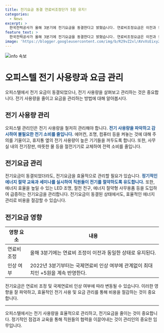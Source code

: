 ```yaml
---
title: 전기요금 동결 연료비조정단가 5원 유지!
categories:
  - News
excerpt: >
  한국전력공사가 올해 3분기에 전기요금을 동결한다고 밝혔습니다. 연료비조정요금은 이전과 동일한 ㎾h당 +5원으로 유지될 예정이며, 지난해 2분기 이후로 5분기 연속 동결됐습니다. 한전은 2022년 3분기부터 국제연료비 인상 여부와 관계없이 계속해서 최대치인 +5원을 적용하고 있습니다.
feature_text: >
  한국전력공사가 올해 3분기에 전기요금을 동결한다고 밝혔습니다. 연료비조정요금은 이전과 동일한 ㎾h당 +5원으로 유지될 예정이며, 지난해 2분기 이후로 5분기 연속 동결됐습니다. 한전은 2022년 3분기부터 국제연료비 인상 여부와 관계없이 계속해서 최대치인 +5원을 적용하고 있습니다.
image: 'https://blogger.googleusercontent.com/img/b/R29vZ2xl/AVvXsEixyZcFfHzMRdzZMjFBmAUKJYCLCGyLL1o632UiGVXcaFdKo_bkvkuCioo0uUKlGfBVcT3P84aROyZIXSBEx3Aw5nCQ3pTgDom1WDC4m8eifvWiAmWEEVb4x6G_l8C0QH225ldMjyaFvpxGEBGNO37VmDTDMHGhJPq73UglMfDca1-0aw/s1600/blogspot.png'
---
```


<p><img src="https://blogger.googleusercontent.com/img/b/R29vZ2xl/AVvXsEixyZcFfHzMRdzZMjFBmAUKJYCLCGyLL1o632UiGVXcaFdKo_bkvkuCioo0uUKlGfBVcT3P84aROyZIXSBEx3Aw5nCQ3pTgDom1WDC4m8eifvWiAmWEEVb4x6G_l8C0QH225ldMjyaFvpxGEBGNO37VmDTDMHGhJPq73UglMfDca1-0aw/s1600/blogspot.png" alt="info 속보" /></p>

<h1>오피스텔 전기 사용량과 요금 관리</h1>

<p data-ke-size="size16">오피스텔에서 전기 요금이 동결되었으나, 전기 사용량을 살펴보고 관리하는 것은 중요합니다. 전기 사용량을 줄이고 요금을 관리하는 방법에 대해 알아봅시다.</p>

<h2 data-ke-size="size26">전기 사용량 관리</h2>

<p data-ke-size="size16">오피스텔 관리인은 전기 사용량을 철저히 관리해야 합니다. <b><span style="color: #1a5490;">전기 사용량을 파악하고 감시하여 불필요한 전기 소비를 줄입니다.</span></b> 에어컨, 조명, 컴퓨터 등을 켜놓는 것에 대해 주의를 기울이고, 휴지통 옆의 전기 사용량이 높은 기기들을 꺼두도록 합니다. 또한, 사무실 내의 전기장판, 따뜻한 물 등을 절전기기로 교체하여 전력 소비를 줄입니다.</p>

<h2 data-ke-size="size26">전기요금 관리</h2>

<p data-ke-size="size16">전기요금이 동결되었더라도, 전기요금을 효율적으로 관리할 필요가 있습니다. <b><span style="color: #1a5490;">정기적인 에너지 절약 교육과 세미나를 실시하여 직원들이 전기를 절약하도록 유도합니다.</span></b> 또한, 에너지 효율을 높일 수 있는 LED 조명, 절전 전구, 에너지 절약형 사무용품 등을 도입하여 급증하는 전기요금을 관리합니다. 전기요금이 동결된 상태에서도, 효율적인 에너지 관리로 비용을 절감할 수 있습니다.</p>

<h2 data-ke-size="size26">전기요금 영향</h2>

<table>
    <thead>
        <tr>
            <th>영향 요소</th>
            <th>내용</th>
        </tr>
    </thead>
    <tbody>
        <tr>
            <td>연료비 조정</td>
            <td>올해 3분기에는 연료비 조정이 이전과 동일한 상태로 유지된다.</td>
        </tr>
        <tr>
            <td>인상 여부</td>
            <td>2022년 3분기부터는 국제연료비 인상 여부에 관계없이 최대치인 +5원을 계속 반영한다.</td>
        </tr>
    </tbody>
</table>

<p data-ke-size="size16">전기요금은 연료비 조정 및 국제연료비 인상 여부에 따라 변동될 수 있습니다. 이러한 영향을 잘 파악하고, 효율적인 전기 사용 및 요금 관리를 통해 비용을 절감하는 것이 중요합니다.</p>

<hr>

<p data-ke-size="size16">오피스텔에서는 전기 사용량을 효율적으로 관리하고, 전기요금을 줄이는 것이 중요합니다. 정기적인 점검과 교육을 통해 직원들의 협력을 이끌어내는 것이 관리인의 중요한 임무입니다.</p>

